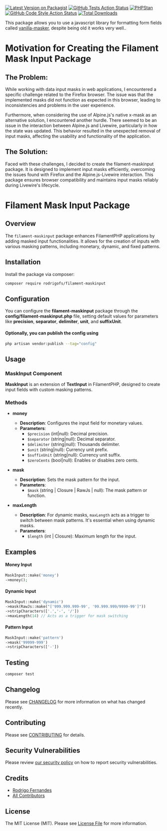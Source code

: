 [![Latest Version on Packagist](https://img.shields.io/packagist/v/rodrigofs/filament-maskinput.svg?style=flat-square)](https://packagist.org/packages/rodrigofs/filament-maskinput)
[![GitHub Tests Action Status](https://github.com/rodrigofs/filament-maskinput/actions/workflows/run-tests.yml/badge.svg)](https://github.com/rodrigofs/filament-maskinput/actions/workflows/run-tests.yml)
[![PHPStan](https://github.com/rodrigofs/filament-maskinput/actions/workflows/phpstan.yml/badge.svg)](https://github.com/rodrigofs/filament-maskinput/actions/workflows/phpstan.yml)
[![GitHub Code Style Action Status](https://github.com/rodrigofs/filament-maskinput/actions/workflows/fix-php-code-styling.yml/badge.svg)](https://github.com/rodrigofs/filament-maskinput/actions/workflows/fix-php-code-styling.yml)
[![Total Downloads](https://img.shields.io/packagist/dt/rodrigofs/filament-maskinput.svg?style=flat-square)](https://packagist.org/packages/rodrigofs/filament-maskinput)

This package allows you to use a javascript library for formatting form fields called [vanilla-masker](), despite being old it works very well..

# Motivation for Creating the Filament Mask Input Package

## The Problem:

While working with data input masks in web applications, I encountered a specific challenge related to the Firefox browser. The issue was that the implemented masks did not function as expected in this browser, leading to inconsistencies and problems in the user experience.

Furthermore, when considering the use of Alpine.js's native x-mask as an alternative solution, I encountered another hurdle. There seemed to be an issue in the interaction between Alpine.js and Livewire, particularly in how the state was updated. This behavior resulted in the unexpected removal of input masks, affecting the usability and functionality of the application.

## The Solution:

Faced with these challenges, I decided to create the filament-maskinput package. It is designed to implement input masks efficiently, overcoming the issues found with Firefox and the Alpine.js-Livewire interaction. This package ensures browser compatibility and maintains input masks reliably during Livewire's lifecycle.

# Filament Mask Input Package

## Overview
The `filament-maskinput` package enhances FilamentPHP applications by adding masked input functionalities. It allows for the creation of inputs with various masking patterns, including monetary, dynamic, and fixed patterns.

## Installation
Install the package via composer:

```bash
composer require rodrigofs/filament-maskinput
```

## Configuration

You can configure the **filament-maskinput** package through the **config/filament-maskinput.php** file, setting default values for parameters like **precision**, **separator**, **delimiter**, **unit**, and **suffixUnit**.

#### Optionally, you can publish the config using

```bash
php artisan vendor:publish --tag="config"
```

## Usage

### MaskInput Component

**MaskInput** is an extension of **TextInput** in FilamentPHP, designed to create input fields with custom masking patterns.

### Methods

- **money**
    - **Description**: Configures the input field for monetary values.
    - **Parameters**:
        - `$precision` (int|null): Decimal precision.
        - `$separator` (string|null): Decimal separator.
        - `$delimiter` (string|null): Thousands delimiter.
        - `$unit` (string|null): Currency unit prefix.
        - `$suffixUnit` (string|null): Currency unit suffix.
        - `$zeroCents` (bool|null): Enables or disables zero cents.

- **mask**
    - **Description**: Sets the mask pattern for the input.
    - **Parameters**:
        - `$mask` (string | Closure | RawJs | null): The mask pattern or function.

- **maxLength**
    - **Description**: For dynamic masks, `maxLength` acts as a trigger to switch between mask patterns. It's essential when using dynamic masks.
    - **Parameters**:
        - `$length` (int | Closure): Maximum length for the input.

## Examples

#### Money Input
```php
MaskInput::make('money')
->money();
```

#### Dynamic Input
```php
MaskInput::make('dynamic')
->mask(RawJs::make("['999.999.999-99', '99.999.999/9999-99']"))
->stripCharacters(['.','-', '/'])
->maxLength(14) // Acts as a trigger for mask switching
```

#### Pattern Input
```php
MaskInput::make('pattern')
->mask('99999-999')
->stripCharacters(['-'])
```

## Testing

```bash
composer test
```

## Changelog

Please see [CHANGELOG](CHANGELOG.md) for more information on what has changed recently.

## Contributing

Please see [CONTRIBUTING](.github/CONTRIBUTING.md) for details.

## Security Vulnerabilities

Please review [our security policy](../../security/policy) on how to report security vulnerabilities.

## Credits

- [Rodrigo Fernandes](https://github.com/rodrigofs)
- [All Contributors](../../contributors)

## License

The MIT License (MIT). Please see [License File](LICENSE.md) for more information.

